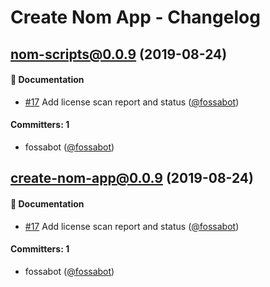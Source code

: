 # Create Nom App - Changelog

## nom-scripts@0.0.9 (2019-08-24)

#### :memo: Documentation
* [#17](https://github.com/create-nom-app/create-nom-app/pull/17) Add license scan report and status ([@fossabot](https://github.com/fossabot))

#### Committers: 1
- fossabot ([@fossabot](https://github.com/fossabot))


## create-nom-app@0.0.9 (2019-08-24)

#### :memo: Documentation
* [#17](https://github.com/create-nom-app/create-nom-app/pull/17) Add license scan report and status ([@fossabot](https://github.com/fossabot))

#### Committers: 1
- fossabot ([@fossabot](https://github.com/fossabot))
